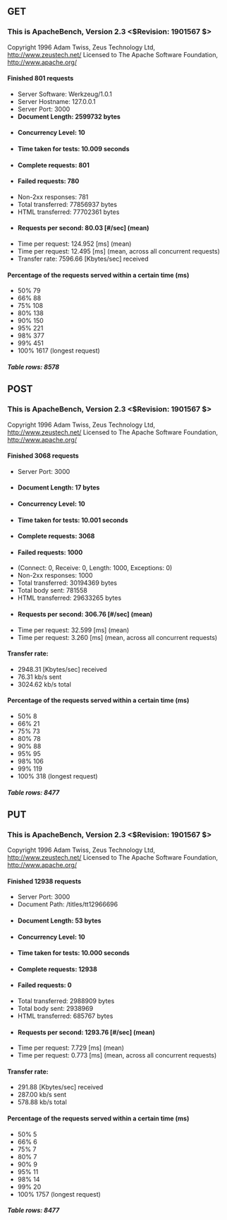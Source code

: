 ## GET

### This is ApacheBench, Version 2.3 <$Revision: 1901567 $>

Copyright 1996 Adam Twiss, Zeus Technology Ltd, http://www.zeustech.net/
Licensed to The Apache Software Foundation, http://www.apache.org/

#### Finished 801 requests

- Server Software: Werkzeug/1.0.1
- Server Hostname: 127.0.0.1
- Server Port: 3000
- **Document Length: 2599732 bytes**
- #### Concurrency Level: 10
- #### Time taken for tests: 10.009 seconds
- #### Complete requests: 801
- #### Failed requests: 780
- Non-2xx responses: 781
- Total transferred: 77856937 bytes
- HTML transferred: 77702361 bytes
- #### Requests per second: 80.03 [#/sec] (mean)
- Time per request: 124.952 [ms] (mean)
- Time per request: 12.495 [ms] (mean, across all concurrent requests)
- Transfer rate: 7596.66 [Kbytes/sec] received

#### Percentage of the requests served within a certain time (ms)

- 50% 79
- 66% 88
- 75% 108
- 80% 138
- 90% 150
- 95% 221
- 98% 377
- 99% 451
- 100% 1617 (longest request)

##### Table rows: 8578

## POST

### This is ApacheBench, Version 2.3 <$Revision: 1901567 $>

Copyright 1996 Adam Twiss, Zeus Technology Ltd, http://www.zeustech.net/
Licensed to The Apache Software Foundation, http://www.apache.org/

#### Finished 3068 requests

- Server Port: 3000
- #### Document Length: 17 bytes
- #### Concurrency Level: 10
- #### Time taken for tests: 10.001 seconds
- #### Complete requests: 3068
- #### Failed requests: 1000
- (Connect: 0, Receive: 0, Length: 1000, Exceptions: 0)
- Non-2xx responses: 1000
- Total transferred: 30194369 bytes
- Total body sent: 781558
- HTML transferred: 29633265 bytes
- #### Requests per second: 306.76 [#/sec] (mean)
- Time per request: 32.599 [ms] (mean)
- Time per request: 3.260 [ms] (mean, across all concurrent requests)

#### Transfer rate:

- 2948.31 [Kbytes/sec] received
- 76.31 kb/s sent
- 3024.62 kb/s total

#### Percentage of the requests served within a certain time (ms)

- 50% 8
- 66% 21
- 75% 73
- 80% 78
- 90% 88
- 95% 95
- 98% 106
- 99% 119
- 100% 318 (longest request)

##### Table rows: 8477

## PUT

### This is ApacheBench, Version 2.3 <$Revision: 1901567 $>

Copyright 1996 Adam Twiss, Zeus Technology Ltd, http://www.zeustech.net/
Licensed to The Apache Software Foundation, http://www.apache.org/

#### Finished 12938 requests

- Server Port: 3000
- Document Path: /titles/tt12966696
- #### Document Length: 53 bytes
- #### Concurrency Level: 10
- #### Time taken for tests: 10.000 seconds
- #### Complete requests: 12938
- #### Failed requests: 0
- Total transferred: 2988909 bytes
- Total body sent: 2938969
- HTML transferred: 685767 bytes
- #### Requests per second: 1293.76 [#/sec] (mean)
- Time per request: 7.729 [ms] (mean)
- Time per request: 0.773 [ms] (mean, across all concurrent requests)

#### Transfer rate:

- 291.88 [Kbytes/sec] received
- 287.00 kb/s sent
- 578.88 kb/s total

#### Percentage of the requests served within a certain time (ms)

- 50% 5
- 66% 6
- 75% 7
- 80% 7
- 90% 9
- 95% 11
- 98% 14
- 99% 20
- 100% 1757 (longest request)

##### Table rows: 8477
